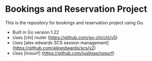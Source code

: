 # Bookings and Reservation Project

This is the repository for bookings and reservation project using Go. 

- Built in Go version 1.22
- Uses [chi] router (https://github.com/go-chi/chi/v5)
- Uses [alex edwards SCS session management] (https://github.com/alexedwards/scs/v2)
- Uses [nosurf] (https://github.com/justinas/nosurf)
